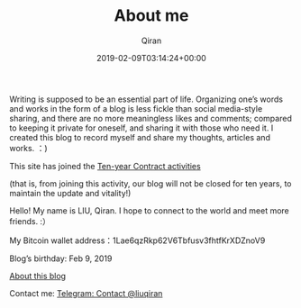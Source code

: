 ﻿---
title: About me
author: Qiran
type: post
date: 2019-02-09T03:14:24+00:00
aliases: ["/en/about-me-2/"]
views:
  - 4
wp_last_modified_info:
  - 2019-04-16 @ 6:29 AM
categories:
  - Building Site
---
Writing is supposed to be an essential part of life. Organizing one&#8217;s words and works in the form of a blog is less fickle than social media-style sharing, and there are no more meaningless likes and comments; compared to keeping it private for oneself, and sharing it with those who need it. I created this blog to record myself and share my thoughts, articles and works. ：)

This site has joined the [Ten-year Contract activities](https://foreverblog.cn/)

(that is, from joining this activity, our blog will not be closed for ten years, to maintain the update and vitality!)

Hello! My name is LIU, Qiran. I hope to connect to the world and meet more friends. :）

My Bitcoin wallet address：1Lae6qzRkp62V6Tbfusv3fhtfKrXDZnoV9

Blog’s birthday: Feb 9, 2019

[About this blog][1]

Contact me: [Telegram: Contact @liuqiran][2]

 [1]: /categories/building-site/
 [2]: https://t.me/liuqiran
